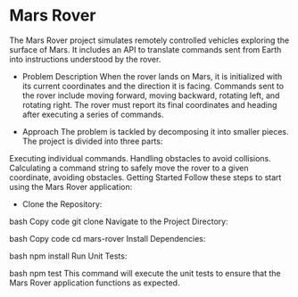 # Mars Rover

The Mars Rover project simulates remotely controlled vehicles exploring the surface of Mars. It includes an API to translate commands sent from Earth into instructions understood by the rover.

- Problem Description
  When the rover lands on Mars, it is initialized with its current coordinates and the direction it is facing. Commands sent to the rover include moving forward, moving backward, rotating left, and rotating right. The rover must report its final coordinates and heading after executing a series of commands.

- Approach
  The problem is tackled by decomposing it into smaller pieces. The project is divided into three parts:

Executing individual commands.
Handling obstacles to avoid collisions.
Calculating a command string to safely move the rover to a given coordinate, avoiding obstacles.
Getting Started
Follow these steps to start using the Mars Rover application:

- Clone the Repository:

bash
Copy code
git clone
Navigate to the Project Directory:

bash
Copy code
cd mars-rover
Install Dependencies:

bash
npm install
Run Unit Tests:

bash
npm test
This command will execute the unit tests to ensure that the Mars Rover application functions as expected.
